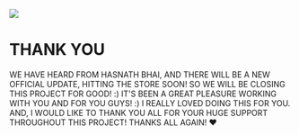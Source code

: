 ![](https://1.bp.blogspot.com/-Mn13OCcTEao/Wm1YgeDLeDI/AAAAAAAATb0/Iuk4xbEZLhQ-NHUePuDosl6HsTJN-HKQACLcBGAs/s1600/THANK_YOU.png)

# **THANK YOU**

WE HAVE HEARD FROM HASNATH BHAI, AND THERE WILL BE A NEW OFFICIAL UPDATE, HITTING THE STORE SOON! SO WE WILL BE CLOSING THIS PROJECT FOR GOOD! :) 
IT'S BEEN A GREAT PLEASURE WORKING WITH YOU AND FOR YOU GUYS! :) I REALLY LOVED DOING THIS FOR YOU. AND, I WOULD LIKE TO THANK YOU ALL FOR YOUR HUGE SUPPORT THROUGHOUT THIS PROJECT! THANKS ALL AGAIN! ❤ 
